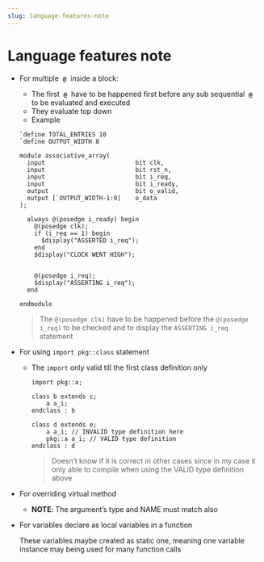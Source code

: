 ```yaml
---
slug: language-features-note
---
```


# Language features note

- For multiple  **`@`**  inside a block:
    - The first  **`@`**  have to be happened first before any sub sequential  **`@`**  to be evaluated and executed
    - They evaluate top down
    - Example
    
    ```system-verilog
    `define TOTAL_ENTRIES 10
    `define OUTPUT_WIDTH 8
    
    module associative_array(
      input                         bit clk,
      input                         bit rst_n,
      input                         bit i_req,
      input                         bit i_ready,
      output                        bit o_valid,
      output [`OUTPUT_WIDTH-1:0]    o_data
    );
    
      always @(posedge i_ready) begin
        @(posedge clk);
        if (i_req == 1) begin
          $display("ASSERTED i_req");
        end
        $display("CLOCK WENT HIGH");
        
        
        @(posedge i_req);
        $display("ASSERTING i_req");
      end
    
    endmodule
    ```
    
    > The `@(posedge clk)` have to be happened before the `@(posedge i_req)` to be checked and to display the `ASSERTING i_req` statement
    > 
    
- For using `import pkg::class` statement
    - The `import` only valid till the first class definition only
        
        ```system-verilog
        import pkg::a;
        
        class b extends c;
        	a a_i;
        endclass : b
        
        class d extends e;
        	a a_i; // INVALID type definition here
        	pkg::a a_i; // VALID type definition
        endclass : d 
        ```
        
        > Doesn’t know if it is correct in other cases since in my case it only able to compile when using the VALID type definition above
        > 
- For overriding virtual method
    - **NOTE**: The argument’s type and NAME must match also
    
- For variables declare as local variables in a function
    
    These variables maybe created as static one, meaning one variable instance may being used for many function calls